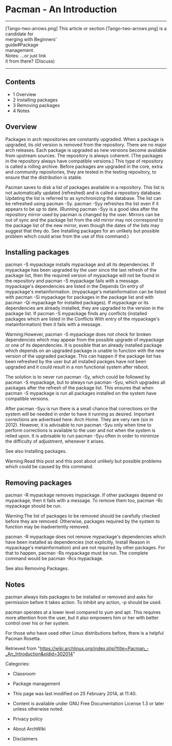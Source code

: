 Pacman - An Introduction
========================

  ------------------------ ------------------------ ------------------------
  [Tango-two-arrows.png]   This article or section  [Tango-two-arrows.png]
                           is a candidate for       
                           merging with Beginners'  
                           guide#Package            
                           management.              
                           Notes: ...or just link   
                           it from there? (Discuss) 
  ------------------------ ------------------------ ------------------------

Contents
--------

-   1 Overview
-   2 Installing packages
-   3 Removing packages
-   4 Notes

Overview
--------

Packages in arch repositories are constantly upgraded. When a package is
upgraded, its old version is removed from the repository. There are no
major arch releases. Each package is upgraded as new versions become
available from upstream sources. The repository is always coherent. (The
packages in the repository always have compatible versions.) This type
of repository is called a rolling archive. Before packages are upgraded
in the core, extra and community repositories, they are tested in the
testing repository, to ensure that the distribution is stable.

Pacman saves to disk a list of packages available in a repository. This
list is not automatically updated (refreshed) and is called a repository
database. Updating the list is referred to as synchronizing the
database. The list can be refreshed using pacman -Sy. pacman -Syy
refreshes the list even if it appears to be up to date. (Running
pacman -Syy is a good idea after the repository mirror used by pacman is
changed by the user. Mirrors can be out of sync and the package list
from the old mirror may not correspond to the package list of the new
mirror, even though the dates of the lists may suggest that they do. See
Installing packages for an unlikely but possible problem which could
arise from the use of this command.)

Installing packages
-------------------

pacman -S mypackage installs mypackage and all its dependencies. If
mypackage has been upgraded by the user since the last refresh of the
package list, then the required version of mypackage will not be found
in the repository and pacman -S mypackage fails with a message.
mypackage's dependencies are listed in the Depends On entry of
mypackage's metainformation. (mypackage's metainformation can be listed
with pacman -Si mypackage for packages in the package list and with
pacman -Qi mypackage for installed packages). If mypackage or its
dependencies are already installed, they are upgraded to the version in
the package list. If pacman -S mypackage finds any conflicts (installed
packages which are listed in the Conflicts With entry of the mypackage's
metainformation) then it fails with a message.

Warning:However, pacman -S mypackage does not check for broken
dependencies which may appear from the possible upgrade of mypackage or
one of its dependencies. It is possible that an already installed
package which depends on an upgraded package is unable to function with
the new version of the upgraded package. This can happen if the package
list has been refreshed by the user but all installed packges have not
been upgraded and it could result in a non functional system after
reboot.

The solution is to never run pacman -Sy, which could be followed by
pacman -S mypackage, but to always run pacman -Syu, which upgrades all
packages after the refresh of the package list. This ensures that when
pacman -S mypackage is run all packages installed on the system have
compatible versions.

After pacman -Syu is run there is a small chance that corrections on the
system will be needed in order to have it running as desired. Important
corrections are advertised here: Arch Home. They are very rare (six in
2012). However, it is advisable to run pacman -Syu only when time to
perform corrections is available to the user and not when the system is
relied upon. It is advisable to run pacman -Syu often in order to
minimize the difficulty of adjustment, whenever it arises.

See also Installing packages.

Warning:Read this post and this post about unlikely but possible
problems which could be caused by this command.

Removing packages
-----------------

pacman -R mypackage removes mypackage. If other packages depend on
mypackage, then it fails with a message. To remove them too,
pacman -Rc mypackage should be run.

Warning:The list of packages to be removed should be carefully checked
before they are removed. Otherwise, packages required by the system to
function may be inadvertently removed.

pacman -R mypackage does not remove mypackage's dependencies which have
been installed as dependencies (not explicitly, Install Reason in
mypackage's metainformation) and are not required by other packages. For
that to happen, pacman -Rs mypackage must be run. The complete command
would be pacman -Rcs mypackage.

See also Removing Packages.

Notes
-----

pacman always lists packages to be installed or removed and asks for
permission before it takes action. To inhibit any action, -p should be
used.

pacman operates at a lower level compared to yum and apt. This requires
more attention from the user, but it also empowers him or her with
better control over his or her system.

For those who have used other Linux distributions before, there is a
helpful Pacman Rosetta.

Retrieved from
"https://wiki.archlinux.org/index.php?title=Pacman_-_An_Introduction&oldid=302014"

Categories:

-   Classroom
-   Package management

-   This page was last modified on 25 February 2014, at 11:40.
-   Content is available under GNU Free Documentation License 1.3 or
    later unless otherwise noted.
-   Privacy policy
-   About ArchWiki
-   Disclaimers
